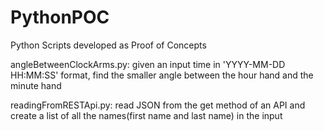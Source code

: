 # PythonPOC
Python Scripts developed as Proof of Concepts

angleBetweenClockArms.py:
  given an input time in 'YYYY-MM-DD HH:MM:SS' format, find the smaller angle between the hour hand and the minute hand
  
readingFromRESTApi.py:
  read JSON from the get method of an API and create a list of all the names(first name and last name) in the input
